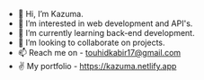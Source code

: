 - 👋 Hi, I’m Kazuma.
- 👀 I’m interested in web development and API's.
- 🌱 I’m currently learning back-end development.
- 💞️ I’m looking to collaborate on projects.
- 📫 Reach me on - touhidkabir17@gmail.com
- ✌️ My portfolio - https://kazuma.netlify.app
